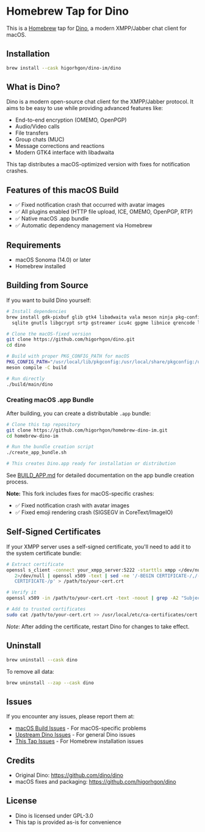 # Homebrew Tap for Dino

This is a [Homebrew](https://brew.sh) tap for [Dino](https://dino.im), a modern XMPP/Jabber chat client for macOS.

## Installation

```bash
brew install --cask higorhgon/dino-im/dino
```

## What is Dino?

Dino is a modern open-source chat client for the XMPP/Jabber protocol. It aims to be easy to use while providing advanced features like:

- End-to-end encryption (OMEMO, OpenPGP)
- Audio/Video calls
- File transfers
- Group chats (MUC)
- Message corrections and reactions
- Modern GTK4 interface with libadwaita

This tap distributes a macOS-optimized version with fixes for notification crashes.

## Features of this macOS Build

- ✅ Fixed notification crash that occurred with avatar images
- ✅ All plugins enabled (HTTP file upload, ICE, OMEMO, OpenPGP, RTP)
- ✅ Native macOS .app bundle
- ✅ Automatic dependency management via Homebrew

## Requirements

- macOS Sonoma (14.0) or later
- Homebrew installed

## Building from Source

If you want to build Dino yourself:

```bash
# Install dependencies
brew install gdk-pixbuf glib gtk4 libadwaita vala meson ninja pkg-config \
  sqlite gnutls libgcrypt srtp gstreamer icu4c gpgme libnice qrencode libsoup libcanberra

# Clone the macOS-fixed version
git clone https://github.com/higorhgon/dino.git
cd dino

# Build with proper PKG_CONFIG_PATH for macOS
PKG_CONFIG_PATH="/usr/local/lib/pkgconfig:/usr/local/share/pkgconfig:/usr/local/opt/icu4c/lib/pkgconfig:/usr/local/Homebrew/Library/Homebrew/os/mac/pkgconfig/26:$PKG_CONFIG_PATH" meson setup build
meson compile -C build

# Run directly
./build/main/dino
```

### Creating macOS .app Bundle

After building, you can create a distributable `.app` bundle:

```bash
# Clone this tap repository
git clone https://github.com/higorhgon/homebrew-dino-im.git
cd homebrew-dino-im

# Run the bundle creation script
./create_app_bundle.sh

# This creates Dino.app ready for installation or distribution
```

See [BUILD_APP.md](BUILD_APP.md) for detailed documentation on the app bundle creation process.

**Note:** This fork includes fixes for macOS-specific crashes:
- ✅ Fixed notification crash with avatar images
- ✅ Fixed emoji rendering crash (SIGSEGV in CoreText/ImageIO)

## Self-Signed Certificates

If your XMPP server uses a self-signed certificate, you'll need to add it to the system certificate bundle:

```bash
# Extract certificate
openssl s_client -connect your_xmpp_server:5222 -starttls xmpp </dev/null
   2>/dev/null | openssl x509 -text | sed -ne '/-BEGIN CERTIFICATE-/,/-END
   CERTIFICATE-/p' > /path/to/your-cert.crt

# Verify it
openssl x509 -in /path/to/your-cert.crt -text -noout | grep -A2 "Subject:"

# Add to trusted certificates
sudo cat /path/to/your-cert.crt >> /usr/local/etc/ca-certificates/cert.pem
```

*Note*: After adding the certificate, restart Dino for changes to take effect.

## Uninstall

```bash
brew uninstall --cask dino
```

To remove all data:
```bash
brew uninstall --zap --cask dino
```

## Issues

If you encounter any issues, please report them at:
- [macOS Build Issues](https://github.com/higorhgon/dino/issues) - For macOS-specific problems
- [Upstream Dino Issues](https://github.com/dino/dino/issues) - For general Dino issues
- [This Tap Issues](https://github.com/higorhgon/homebrew-dino-im/issues) - For Homebrew installation issues

## Credits

- Original Dino: https://github.com/dino/dino
- macOS fixes and packaging: https://github.com/higorhgon/dino

## License

- Dino is licensed under GPL-3.0
- This tap is provided as-is for convenience
